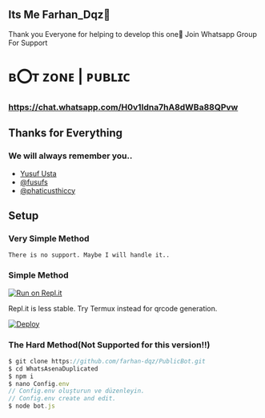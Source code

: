 ## Its Me Farhan_Dqz🤗

Thank you Everyone for helping to develop this one🦋
Join Whatsapp Group For Support
# ʙ⭕ᴛ ᴢᴏɴᴇ | ᴘᴜʙʟɪᴄ
### https://chat.whatsapp.com/H0v1Idna7hA8dWBa88QPvw



## Thanks for Everything 
### We will always remember you..

- [Yusuf Usta](https://github.com/yusufusta)
- [@fusufs](https://t.me/fusufs)
- [@phaticusthiccy](https://github.com/phaticusthiccy)

## Setup
### Very Simple Method
`There is no support. Maybe I will handle it..`

### Simple Method
[![Run on Repl.it](https://repl.it/badge/github/quiec/whatsasena)](https://repl.it/@phaticusthiccy/WhatsAsena-QR)

Repl.it is less stable. Try Termux instead for qrcode generation.


[![Deploy](https://www.herokucdn.com/deploy/button.svg)](https://heroku.com/deploy?template=https://github.com/farhan-dqz/PublicBot.git:/)

### The Hard Method(Not Supported for this version!!)
```js
$ git clone https://github.com/farhan-dqz/PublicBot.git
$ cd WhatsAsenaDuplicated
$ npm i
$ nano Config.env
// Config.env oluşturun ve düzenleyin.
// Config.env create and edit.
$ node bot.js
```
